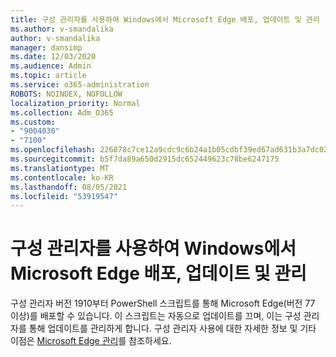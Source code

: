 ```yaml
---
title: 구성 관리자를 사용하여 Windows에서 Microsoft Edge 배포, 업데이트 및 관리
ms.author: v-smandalika
author: v-smandalika
manager: dansimp
ms.date: 12/03/2020
ms.audience: Admin
ms.topic: article
ms.service: o365-administration
ROBOTS: NOINDEX, NOFOLLOW
localization_priority: Normal
ms.collection: Adm_O365
ms.custom:
- "9004030"
- "7100"
ms.openlocfilehash: 226878c7ce12a9cdc9c6b24a1b05cdbf39ed67ad631b3a7dc02bbe0d7d6b91a2
ms.sourcegitcommit: b5f7da89a650d2915dc652449623c78be6247175
ms.translationtype: MT
ms.contentlocale: ko-KR
ms.lasthandoff: 08/05/2021
ms.locfileid: "53919547"
---
```

# <a name="use-configuration-manager-to-deploy-update-and-manage-microsoft-edge-on-windows"></a>구성 관리자를 사용하여 Windows에서 Microsoft Edge 배포, 업데이트 및 관리

구성 관리자 버전 1910부터 PowerShell 스크립트를 통해 Microsoft Edge(버전 77 이상)를 배포할 수 있습니다. 이 스크립트는 자동으로 업데이트를 끄며, 이는 구성 관리자를 통해 업데이트를 관리하게 합니다. 구성 관리자 사용에 대한 자세한 정보 및 기타 이점은 [Microsoft Edge 관리](https://docs.microsoft.com/mem/configmgr/apps/deploy-use/deploy-edge?)를 참조하세요.